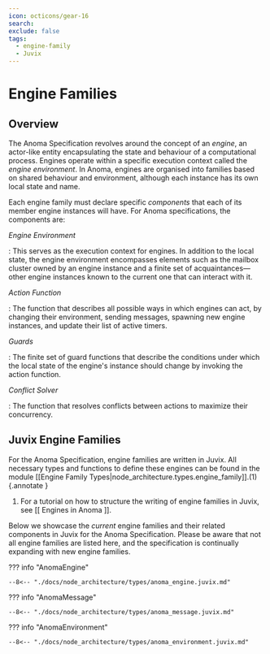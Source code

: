 ```yaml
---
icon: octicons/gear-16
search:
exclude: false
tags:
  - engine-family
  - Juvix
---
```


# Engine Families

## Overview

The Anoma Specification revolves around the concept of an _engine_, an
actor-like entity encapsulating the state and behaviour of a computational
process. Engines operate within a specific execution context called the _engine
environment_. In Anoma, engines are organised into families based on shared
behaviour and environment, although each instance has its own local state and
name.

Each engine family must declare specific _components_ that each of its member
engine instances will have. For Anoma specifications, the components are:

*Engine Environment*

:   This serves as the execution context for engines. In addition to the local
    state, the engine environment encompasses elements such as the mailbox
    cluster owned by an engine instance and a finite set of acquaintances—other
    engine instances known to the current one that can interact with it.

*Action Function*

:   The function that describes all possible ways in which engines can act, by
    changing their environment, sending messages, spawning new engine instances,
    and update their list of active timers.

*Guards*

:   The finite set of guard functions that describe the conditions under which
    the local state of the engine's instance should change by invoking the action
    function.

*Conflict Solver*

:   The function that resolves conflicts between actions to maximize their
    concurrency.

## Juvix Engine Families

For the Anoma Specification, engine families are written in Juvix. All necessary
types and functions to define these engines can be found in the module
[[Engine Family Types|node_architecture.types.engine_family]].(1)
{.annotate }

  1.  For a tutorial on how to structure the writing of engine families in
      Juvix, see [[ Engines in Anoma ]].

Below we showcase the _current_ engine families and their related components in
Juvix for the Anoma Specification. Please be aware that not all engine families
are listed here, and the specification is continually expanding with new engine
families.


??? info "AnomaEngine"

    --8<-- "./docs/node_architecture/types/anoma_engine.juvix.md"

??? info "AnomaMessage"

    --8<-- "./docs/node_architecture/types/anoma_message.juvix.md"

??? info "AnomaEnvironment"

    --8<-- "./docs/node_architecture/types/anoma_environment.juvix.md"

